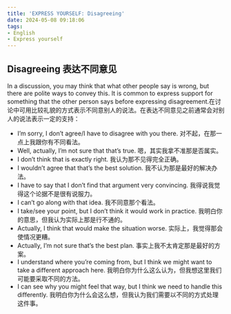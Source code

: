 ```yaml
---
title: 'EXPRESS YOURSELF: Disagreeing'
date: 2024-05-08 09:18:06
tags:
- English
- Express yourself
---
```

## Disagreeing 表达不同意见
In a discussion, you may think that what other people say is wrong, but there are polite ways to convey this. It is common to express support for something that the other person says before expressing disagreement.在讨论中可用比较礼貌的方式表示不同意别人的说法。在表达不同意见之前通常会对别人的说法表示一定的支持：
- I’m sorry, I don’t agree/I have to disagree with you there. 
对不起，在那一点上我跟你有不同看法。
- Well, actually, I’m not sure that that’s true. 
嗯，其实我拿不准那是否属实。
- I don’t think that is exactly right. 
我认为那不见得完全正确。
- I wouldn’t agree that that’s the best solution. 
我不认为那是最好的解决办法。
- I have to say that I don’t find that argument very convincing. 
我得说我觉得这个论据不是很有说服力。
- I can’t go along with that idea. 
我不同意那个看法。
- I take/see your point, but I don’t think it would work in practice. 
我明白你的意思，但我认为实际上那是行不通的。
- Actually, I think that would make the situation worse. 
实际上，我觉得那会使情况更糟。
- Actually, I’m not sure that’s the best plan. 
事实上我不太肯定那是最好的方案。
- I understand where you’re coming from, but I think we might want to take a different approach here. 
我明白你为什么这么认为，但我想这里我们可能要采取不同的方法。
- I can see why you might feel that way, but I think we need to handle this differently. 
我明白你为什么会这么想，但我认为我们需要以不同的方式处理这件事。